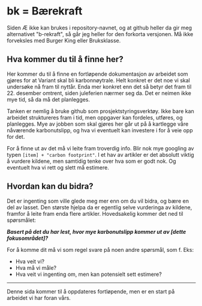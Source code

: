 # bk = Bærekraft
Siden Æ ikke kan brukes i repository-navnet, og at github heller da gir meg alternativet "b-rekraft", så går jeg heller for den forkorta versjonen. Må ikke forveksles med Burger King eller Bruksklasse.

## Hva kommer du til å finne her?
Her kommer du til å finne en fortløpende dokumentasjon av arbeidet som gjøres for at Variant skal bli karbonnøytrale. Helt konkret er det noe vi skal undersøke nå fram til nyttår. Enda mer konkret enn det så betyr det fram til 22. desember omtrent, siden juleferien nærmer seg da. Det er neimen ikke mye tid, så da må det planlegges.

Tanken er nemlig å bruke github som prosjektstyringsverktøy. Ikke bare kan arbeidet struktureres fram i tid, men oppgaver kan fordeles, utføres, og planlegges. Mye av jobben som skal gjøres her går ut på å kartlegge våre nåværende karbonutslipp, og hva vi eventuelt kan investere i for å veie opp for det.

For å finne ut av det må vi leite fram troverdig info. Blir nok mye googling av typen `[item] + "carbon footprint"`. I et hav av artikler er det absolutt viktig å vurdere kildene, men samtidig tenke over hva som er godt nok. Og eventuelt hva vi rett og slett må estimere.

## Hvordan kan du bidra?
Det er ingenting som ville glede meg mer enn om du vil bidra, og bære en del av lasset. Den største hjelpa da er egentlig selve vurderinga av kildene, framfor å leite fram enda flere artikler. Hovedsakelig kommer det ned til spørsmålet:

**_Basert på det du har lest, hvor mye karbonutslipp kommer ut av [dette fokusområdet]?_**

For å komme dit må vi som regel svare på noen andre spørsmål, som f. Eks:
* Hva veit vi?
* Hva må vi måle?
* Hva veit vi ingenting om, men kan potensielt sett estimere?

----

Denne sida kommer til å oppdateres fortløpende, men er en start på arbeidet vi har foran vårs.
